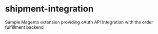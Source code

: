 # shipment-integration
Sample Magento extension providing oAuth API Integration with the order fulfillment backend

